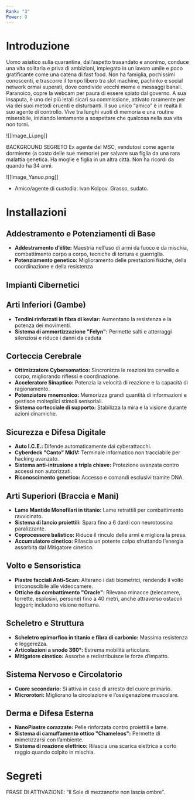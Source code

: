 ```yaml
---
Rank: "3"
Power: 9
---
```

# Introduzione
Uomo asiatico sulla quarantina, dall’aspetto trasandato e anonimo, conduce una vita solitaria e priva di ambizioni, impiegato in un lavoro umile e poco gratificante come una catena di fast food. Non ha famiglia, pochissimi conoscenti, e trascorre il tempo libero tra slot machine, pachinko e social network ormai superati, dove condivide vecchi meme e messaggi banali. Paranoico, copre la webcam per paura di essere spiato dal governo. A sua insaputa, è uno dei più letali sicari su commissione, attivato raramente per via dei suoi metodi cruenti e disturbanti. Il suo unico “amico” è in realtà il suo agente di controllo. Vive tra lunghi vuoti di memoria e una routine miserabile, iniziando lentamente a sospettare che qualcosa nella sua vita non torni.

![[Image_Li.png]]

BACKGROUND SEGRETO
Ex agente del MSC, vendutosi come agente dormiente (a costo delle sue memorie) per salvare sua figlia da una rara malattia genetica. Ha moglie e figlia in un altra città. Non ha ricordi da quando ha 34 anni.

![[Image_Yanuo.png]]

- Amico/agente di custodia: Ivan Kolpov. Grasso, sudato.

# Installazioni
## Addestramento e Potenziamenti di Base

- **Addestramento d’élite:** Maestria nell’uso di armi da fuoco e da mischia, combattimento corpo a corpo, tecniche di tortura e guerriglia.
- **Potenziamento genetico:** Miglioramento delle prestazioni fisiche, della coordinazione e della resistenza

## Impianti Cibernetici

## Arti Inferiori (Gambe)

- **Tendini rinforzati in fibra di kevlar:** Aumentano la resistenza e la potenza dei movimenti.
- **Sistema di ammortizzazione "Felyn":** Permette salti e atterraggi silenziosi e riduce i danni da caduta

## Corteccia Cerebrale

- **Ottimizzatore Cybersomatico:** Sincronizza le reazioni tra cervello e corpo, migliorando riflessi e coordinazione.
- **Acceleratore Sinaptico:** Potenzia la velocità di reazione e la capacità di ragionamento.
- **Potenziatore mnemonico:** Memorizza grandi quantità di informazioni e gestisce molteplici stimoli sensoriali.
- **Sistema cortecciale di supporto:** Stabilizza la mira e la visione durante azioni dinamiche.

## Sicurezza e Difesa Digitale

- **Auto I.C.E.:** Difende automaticamente dai cyberattacchi.
- **Cyberdeck "Canto" MkIV:** Terminale informatico non tracciabile per hacking avanzato.
- **Sistema anti-intrusione a tripla chiave:** Protezione avanzata contro accessi non autorizzati.
- **Riconoscimento genetico:** Accesso e comandi esclusivi tramite DNA.

## Arti Superiori (Braccia e Mani)

- **Lame Mantide Monofilari in titanio:** Lame retrattili per combattimento ravvicinato.
- **Sistema di lancio proiettili:** Spara fino a 6 dardi con neurotossina paralizzante.
- **Coprocessore balistico:** Riduce il rinculo delle armi e migliora la presa.
- **Accumulatore cinetico:** Rilascia un potente colpo sfruttando l’energia assorbita dal Mitigatore cinetico.

## Volto e Sensoristica

- **Piastre facciali Anti-Scan:** Alterano i dati biometrici, rendendo il volto irriconoscibile alle videocamere.
- **Ottiche da combattimento "Oracle":** Rilevano minacce (telecamere, torrette, esplosivi, persone) fino a 40 metri, anche attraverso ostacoli leggeri; includono visione notturna.

## Scheletro e Struttura

- **Scheletro epimorfico in titanio e fibra di carbonio:** Massima resistenza e leggerezza.
- **Articolazioni a snodo 360°:** Estrema mobilità articolare.
- **Mitigatore cinetico:** Assorbe e redistribuisce le forze d’impatto.

## Sistema Nervoso e Circolatorio

- **Cuore secondario:** Si attiva in caso di arresto del cuore primario.
- **Microrotori:** Migliorano la circolazione e l’ossigenazione muscolare.

## Derma e Difesa Esterna

- **NanoPiastre corazzate:** Pelle rinforzata contro proiettili e lame.
- **Sistema di camuffamento ottico "Chameleos":** Permette di mimetizzarsi con l’ambiente.
- **Sistema di reazione elettrico:** Rilascia una scarica elettrica a corto raggio quando colpito in mischia.

# Segreti
FRASE DI ATTIVAZIONE: “Il Sole di mezzanotte non lascia ombre”.
